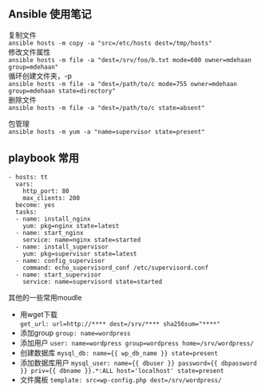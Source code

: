## Ansible 使用笔记
复制文件  
`ansible hosts -m copy -a "src=/etc/hosts dest=/tmp/hosts"`  
修改文件属性  
`ansible hosts -m file -a "dest=/srv/foo/b.txt mode=600 owner=mdehaan group=mdehaan"`  
循环创建文件夹，-p  
`ansible hosts -m file -a "dest=/path/to/c mode=755 owner=mdehaan group=mdehaan state=directory"`  
删除文件  
 `ansible hosts -m file -a "dest=/path/to/c state=absent"`  

包管理  
`ansible hosts -m yum -a "name=supervisor state=present"`  

## playbook 常用
```
- hosts: tt
  vars:
    http_port: 80
    max_clients: 200
  become: yes
  tasks:
  - name: install_nginx
    yum: pkg=nginx state=latest
  - name: start_nginx
    service: name=nginx state=started
  - name: install_supervisor
    yum: pkg=supervisor state=latest
  - name: config_supervisor
    command: echo_supervisord_conf /etc/supervisord.conf  
  - name: start_supervisor
    service: name=supervisord state=started  
```

其他的一些常用moudle
+ 用wget下载  
`get_url: url=http://**** dest=/srv/**** sha256sum="****"`   
+ 添加group
`group: name=wordpress`  
+ 添加用户
`user: name=wordpress group=wordpress home=/srv/wordpress/`
+ 创建数据库
`mysql_db: name={{ wp_db_name }} state=present`  
+ 添加数据库用户
`mysql_user: name={{ dbuser }} password={{ dbpassword }} priv={{ dbname }}.*:ALL host='localhost' state=present`  
+ 文件魔板
`template: src=wp-config.php dest=/srv/wordpress/`  
